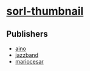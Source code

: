 # [sorl-thumbnail](https://pypi.org/project/sorl-thumbnail)



## Publishers
- [aino](https://pypi.org/user/aino)
- [jazzband](https://pypi.org/user/jazzband)
- [mariocesar](https://pypi.org/user/mariocesar)

